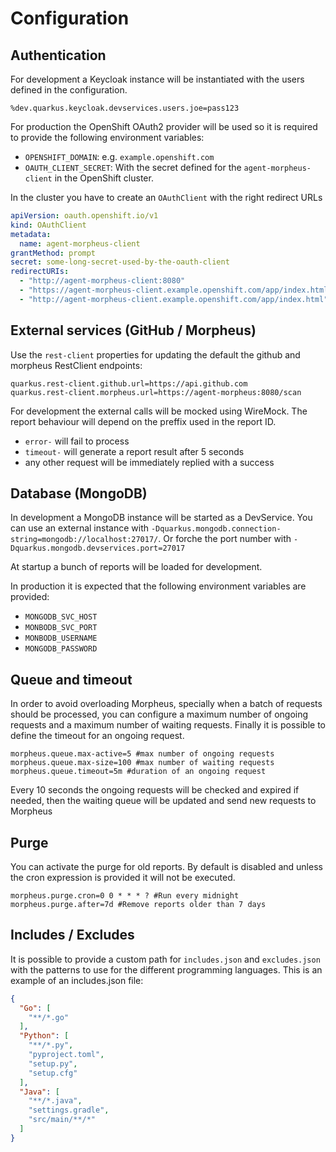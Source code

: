 # Configuration

## Authentication

For development a Keycloak instance will be instantiated with the users defined in the configuration.

```properties
%dev.quarkus.keycloak.devservices.users.joe=pass123
```

For production the OpenShift OAuth2 provider will be used so it is required to
provide the following environment variables:

* `OPENSHIFT_DOMAIN`: e.g. `example.openshift.com`
* `OAUTH_CLIENT_SECRET`: With the secret defined for the `agent-morpheus-client` in the OpenShift cluster.

In the cluster you have to create an `OAuthClient` with the right redirect URLs

```yaml
apiVersion: oauth.openshift.io/v1
kind: OAuthClient
metadata:
  name: agent-morpheus-client
grantMethod: prompt
secret: some-long-secret-used-by-the-oauth-client
redirectURIs:
  - "http://agent-morpheus-client:8080"
  - "https://agent-morpheus-client.example.openshift.com/app/index.html"
  - "http://agent-morpheus-client.example.openshift.com/app/index.html"
```

## External services (GitHub / Morpheus)

Use the `rest-client` properties for updating the default the github and morpheus RestClient endpoints:

```properties
quarkus.rest-client.github.url=https://api.github.com
quarkus.rest-client.morpheus.url=https://agent-morpheus:8080/scan
```

For development the external calls will be mocked using WireMock. The report behaviour
will depend on the preffix used in the report ID.

* `error-` will fail to process
* `timeout-` will generate a report result after 5 seconds
* any other request will be immediately replied with a success

## Database (MongoDB)

In development a MongoDB instance will be started as a DevService. You can use an external instance with `-Dquarkus.mongodb.connection-string=mongodb://localhost:27017/`. Or forche the port number with `-Dquarkus.mongodb.devservices.port=27017`

At startup a bunch of reports will be loaded for development.

In production it is expected that the following environment variables are provided:

* `MONGODB_SVC_HOST`
* `MONBODB_SVC_PORT`
* `MONBODB_USERNAME`
* `MONGODB_PASSWORD`

## Queue and timeout

In order to avoid overloading Morpheus, specially when a batch of requests should be processed,
you can configure a maximum number of ongoing requests and a maximum number of waiting
requests. Finally it is possible to define the timeout for an ongoing request.

```properties
morpheus.queue.max-active=5 #max number of ongoing requests
morpheus.queue.max-size=100 #max number of waiting requests
morpheus.queue.timeout=5m #duration of an ongoing request
```

Every 10 seconds the ongoing requests will be checked and expired if needed, then
the waiting queue will be updated and send new requests to Morpheus

## Purge

You can activate the purge for old reports. By default is disabled and unless the
cron expression is provided it will not be executed.

```properties
morpheus.purge.cron=0 0 * * * ? #Run every midnight
morpheus.purge.after=7d #Remove reports older than 7 days
```

## Includes / Excludes

It is possible to provide a custom path for `includes.json` and `excludes.json` with the patterns
to use for the different programming languages. This is an example of an includes.json file:

```json
{
  "Go": [
    "**/*.go"
  ],
  "Python": [
    "**/*.py",
    "pyproject.toml",
    "setup.py",
    "setup.cfg"
  ],
  "Java": [
    "**/*.java",
    "settings.gradle",
    "src/main/**/*"
  ]
}
```